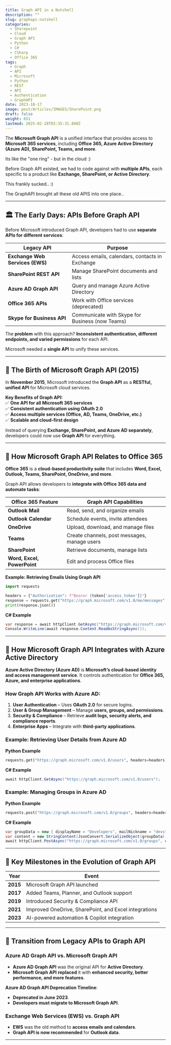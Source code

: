 ```yaml
---
title: Graph API in a Nutshell
description: ""
slug: graphapi-nutshell
categories:
  - Sharepoint
  - Cloud
  - Graph API
  - Python
  - C#
  - CSharp
  - Office 365
tags:
  - Graph
  - API
  - Microsoft
  - Python
  - REST
  - API
  - Authentication
  - GraphAPI
date: 2023-10-17
image: post/Articles/IMAGES/SharePoint.png
draft: false
weight: 651
lastmod: 2025-02-28T03:35:31.800Z
---
```

<!-- 

# The History of the Graph API and How It Relates to Office and Active Directory

## 📜 Introduction
-->

The **Microsoft Graph API** is a unified interface that provides access to **Microsoft 365 services**, including **Office 365, Azure Active Directory (Azure AD), SharePoint, Teams, and more**.

Its like the "one ring" - but in the cloud :)

Before Graph API existed, we had to code against with **multiple APIs**, each specific to a product like **Exchange, SharePoint, or Active Directory**.

This frankly sucked.. :)

The GraphAPI brought all these old APIS into one place..

***

## 🏛 The Early Days: APIs Before Graph API

Before Microsoft introduced Graph API, developers had to use **separate APIs for different services**:

| **Legacy API**                  | **Purpose**                                     |
| ------------------------------- | ----------------------------------------------- |
| **Exchange Web Services (EWS)** | Access emails, calendars, contacts in Exchange  |
| **SharePoint REST API**         | Manage SharePoint documents and lists           |
| **Azure AD Graph API**          | Query and manage Azure Active Directory         |
| **Office 365 APIs**             | Work with Office services (deprecated)          |
| **Skype for Business API**      | Communicate with Skype for Business (now Teams) |

The **problem** with this approach? **Inconsistent authentication, different endpoints, and varied permissions** for each API.

Microsoft needed a **single API** to unify these services.

***

## 🚀 The Birth of Microsoft Graph API (2015)

In **November 2015**, Microsoft introduced the **Graph API** as a **RESTful, unified API** for Microsoft cloud services.

**Key Benefits of Graph API:**\
✅ **One API for all Microsoft 365 services**\
✅ **Consistent authentication using OAuth 2.0**\
✅ **Access multiple services (Office, AD, Teams, OneDrive, etc.)**\
✅ **Scalable and cloud-first design**

Instead of querying **Exchange, SharePoint, and Azure AD separately**, developers could now use **Graph API** for everything.

***

## 🏢 How Microsoft Graph API Relates to Office 365

**Office 365** is a **cloud-based productivity suite** that includes **Word, Excel, Outlook, Teams, SharePoint, OneDrive, and more**.

Graph API allows developers to **integrate with Office 365 data and automate tasks**:

| **Office 365 Feature**      | **Graph API Capabilities**                   |
| --------------------------- | -------------------------------------------- |
| **Outlook Mail**            | Read, send, and organize emails              |
| **Outlook Calendar**        | Schedule events, invite attendees            |
| **OneDrive**                | Upload, download, and manage files           |
| **Teams**                   | Create channels, post messages, manage users |
| **SharePoint**              | Retrieve documents, manage lists             |
| **Word, Excel, PowerPoint** | Edit and process Office files                |

**Example: Retrieving Emails Using Graph API**

```python
import requests

headers = {"Authorization": f"Bearer {token['access_token']}"}
response = requests.get("https://graph.microsoft.com/v1.0/me/messages", headers=headers)
print(response.json())
```

**C# Example**

```csharp
var response = await httpClient.GetAsync("https://graph.microsoft.com/v1.0/me/messages");
Console.WriteLine(await response.Content.ReadAsStringAsync());
```

***

## 🔐 How Microsoft Graph API Integrates with Azure Active Directory

**Azure Active Directory (Azure AD)** is **Microsoft’s cloud-based identity and access management service**. It controls authentication for **Office 365, Azure, and enterprise applications**.

### How Graph API Works with Azure AD:

1. **User Authentication** – Uses **OAuth 2.0** for secure logins.
2. **User & Group Management** – Manage **users, groups, and permissions**.
3. **Security & Compliance** – Retrieve **audit logs, security alerts, and compliance reports**.
4. **Enterprise Apps** – Integrate with **third-party applications**.

### Example: Retrieving User Details from Azure AD

**Python Example**

```python
requests.get("https://graph.microsoft.com/v1.0/users", headers=headers)
```

**C# Example**

```csharp
await httpClient.GetAsync("https://graph.microsoft.com/v1.0/users");
```

### Example: Managing Groups in Azure AD

**Python Example**

```python
requests.post("https://graph.microsoft.com/v1.0/groups", headers=headers, json={"displayName": "Developers", "mailNickname": "devs"})
```

**C# Example**

```csharp
var groupData = new { displayName = "Developers", mailNickname = "devs" };
var content = new StringContent(JsonConvert.SerializeObject(groupData), Encoding.UTF8, "application/json");
await httpClient.PostAsync("https://graph.microsoft.com/v1.0/groups", content);
```

***

## 📅 Key Milestones in the Evolution of Graph API

| **Year** | **Event**                                             |
| -------- | ----------------------------------------------------- |
| **2015** | Microsoft Graph API launched                          |
| **2017** | Added Teams, Planner, and Outlook support             |
| **2019** | Introduced Security & Compliance API                  |
| **2021** | Improved OneDrive, SharePoint, and Excel integrations |
| **2023** | AI-powered automation & Copilot integration           |

***

## 🔄 Transition from Legacy APIs to Graph API

### **Azure AD Graph API vs. Microsoft Graph API**

* **Azure AD Graph API** was the original API for **Active Directory**.
* **Microsoft Graph API** **replaced** it with **enhanced security, better performance, and more features**.

**Azure AD Graph API Deprecation Timeline**:

* **Deprecated in June 2023**.
* **Developers must migrate to Microsoft Graph API**.

### **Exchange Web Services (EWS) vs. Graph API**

* **EWS** was the old method to **access emails and calendars**.
* **Graph API is now recommended** for **Outlook data**.

***

<!-- 
## ⚡ Why Should Developers Use Microsoft Graph API?

✅ **Simplifies development** – No need for multiple APIs.  
✅ **Enhances security** – OAuth-based authentication.  
✅ **Improves performance** – Single API request for multiple services.  
✅ **Future-proof** – Regular updates and AI integration.  

---

## 🏁 Conclusion

The **Microsoft Graph API** has evolved from a simple **Office 365 API** to a **powerful platform** for integrating Microsoft 365 services.

🔹 It **unifies** access to **Office, Azure AD, Teams, SharePoint, and more**.  
🔹 It **replaces legacy APIs** like **Azure AD Graph and EWS**.  
🔹 It **powers automation and AI-driven workflows** in the Microsoft ecosystem.  

Whether you're working with **emails, users, files, security, or enterprise automation**, **Graph API is the future** of Microsoft 365 development.

-->
